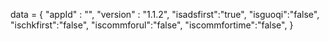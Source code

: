 <span id = 'versionData'>data = {
  "appId" : "",
  "version" : "1.1.2",
  "isadsfirst":"true",
  "isguoqi":"false",
  "ischkfirst":"false",
  "iscommforul":"false",
  "iscommfortime":"false",
}</span>
